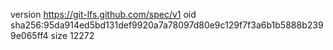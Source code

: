 version https://git-lfs.github.com/spec/v1
oid sha256:95da914ed5bd131def9920a7a78097d80e9c129f7f3a6b1b5888b2399e065ff4
size 12272
